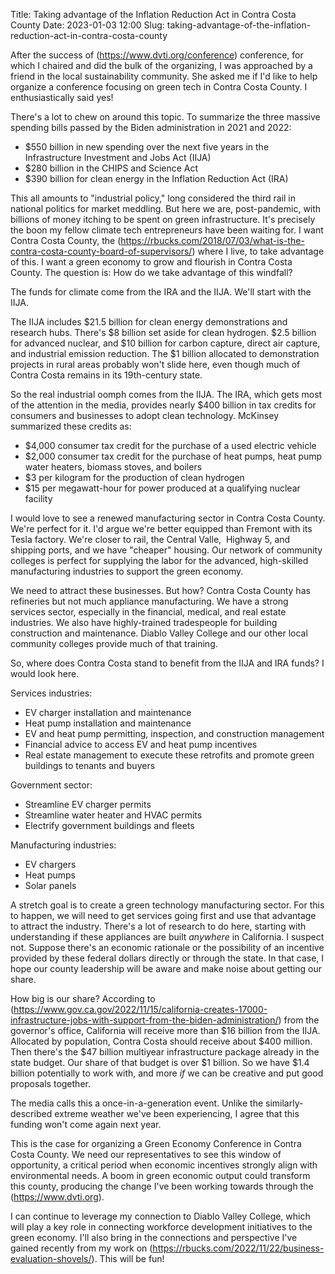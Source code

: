 Title: Taking advantage of the Inflation Reduction Act in Contra Costa County
Date: 2023-01-03 12:00
Slug: taking-advantage-of-the-inflation-reduction-act-in-contra-costa-county

After the success of (https://www.dvti.org/conference) conference, for which I chaired and did the bulk of the organizing, I was approached by a friend in the local sustainability community. She asked me if I'd like to help organize a conference focusing on green tech in Contra Costa County. I enthusiastically said yes!

There's a lot to chew on around this topic. To summarize the three massive spending bills passed by the Biden administration in 2021 and 2022:

- $550 billion in new spending over the next five years in the Infrastructure Investment and Jobs Act (IIJA)
- $280 billion in the CHIPS and Science Act
- $390 billion for clean energy in the Inflation Reduction Act (IRA)

This all amounts to "industrial policy," long considered the third rail in national politics for market meddling. But here we are, post-pandemic, with billions of money itching to be spent on green infrastructure. It's precisely the boon my fellow climate tech entrepreneurs have been waiting for. I want Contra Costa County, the (https://rbucks.com/2018/07/03/what-is-the-contra-costa-county-board-of-supervisors/) where I live, to take advantage of this. I want a green economy to grow and flourish in Contra Costa County. The question is: How do we take advantage of this windfall? 

The funds for climate come from the IRA and the IIJA. We'll start with the IIJA. 

The IIJA includes $21.5 billion for clean energy demonstrations and research hubs. There's $8 billion set aside for clean hydrogen. $2.5 billion for advanced nuclear, and $10 billion for carbon capture, direct air capture, and industrial emission reduction. The $1 billion allocated to demonstration projects in rural areas probably won't slide here, even though much of Contra Costa remains in its 19th-century state. 

So the real industrial oomph comes from the IIJA. The IRA, which gets most of the attention in the media, provides nearly $400 billion in tax credits for consumers and businesses to adopt clean technology. McKinsey summarized these credits as:

- $4,000 consumer tax credit for the purchase of a used electric vehicle
- $2,000 consumer tax credit for the purchase of heat pumps, heat pump water heaters, biomass stoves, and boilers
- $3 per kilogram for the production of clean hydrogen
- $15 per megawatt-hour for power produced at a qualifying nuclear facility

I would love to see a renewed manufacturing sector in Contra Costa County. We're perfect for it. I'd argue we're better equipped than Fremont with its Tesla factory. We're closer to rail, the Central Valle,  Highway 5, and shipping ports, and we have "cheaper" housing. Our network of community colleges is perfect for supplying the labor for the advanced, high-skilled manufacturing industries to support the green economy. 

We need to attract these businesses. But how? Contra Costa County has refineries but not much appliance manufacturing. We have a strong services sector, especially in the financial, medical, and real estate industries. We also have highly-trained tradespeople for building construction and maintenance. Diablo Valley College and our other local community colleges provide much of that training.

So, where does Contra Costa stand to benefit from the IIJA and IRA funds? I would look here. 

Services industries:

- EV charger installation and maintenance
- Heat pump installation and maintenance
- EV and heat pump permitting, inspection, and construction management
- Financial advice to access EV and heat pump incentives
- Real estate management to execute these retrofits and promote green buildings to tenants and buyers

Government sector:

- Streamline EV charger permits
- Streamline water heater and HVAC permits
- Electrify government buildings and fleets

Manufacturing industries:

- EV chargers
- Heat pumps
- Solar panels

A stretch goal is to create a green technology manufacturing sector. For this to happen, we will need to get services going first and use that advantage to attract the industry. There's a lot of research to do here, starting with understanding if these appliances are built *anywhere* in California. I suspect not. Suppose there's an economic rationale or the possibility of an incentive provided by these federal dollars directly or through the state. In that case, I hope our county leadership will be aware and make noise about getting our share. 

How big is our share? According to (https://www.gov.ca.gov/2022/11/15/california-creates-17000-infrastructure-jobs-with-support-from-the-biden-administration/) from the governor's office, California will receive more than $16 billion from the IIJA. Allocated by population, Contra Costa should receive about $400 million. Then there's the $47 billion multiyear infrastructure package already in the state budget. Our share of that budget is over $1 billion. So we have $1.4 billion potentially to work with, and more *if* we can be creative and put good proposals together.

The media calls this a once-in-a-generation event. Unlike the similarly-described extreme weather we've been experiencing, I agree that this funding won't come again next year.

This is the case for organizing a Green Economy Conference in Contra Costa County. We need our representatives to see this window of opportunity, a critical period when economic incentives strongly align with environmental needs. A boom in green economic output could transform this county, producing the change I've been working towards through the (https://www.dvti.org).

I can continue to leverage my connection to Diablo Valley College, which will play a key role in connecting workforce development initiatives to the green economy. I'll also bring in the connections and perspective I've gained recently from my work on (https://rbucks.com/2022/11/22/business-evaluation-shovels/). This will be fun!